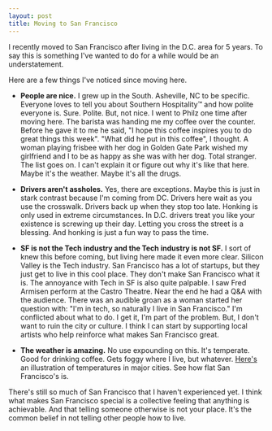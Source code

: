```yaml
---
layout: post
title: Moving to San Francisco
---
```


I recently moved to San Francisco after living in the D.C. area for 5 years. To say this is something I've wanted to do for a while would be an understatement.

Here are a few things I've noticed since moving here.

* **People are nice.** I grew up in the South. Asheville, NC to be specific. Everyone loves to tell you about Southern Hospitality™ and how polite everyone is. Sure. Polite. But, not nice. I went to Philz one time after moving here. The barista was handing me my coffee over the counter. Before he gave it to me he said, "I hope this coffee inspires you to do great things this week". "What did he put in this coffee", I thought. A woman playing frisbee with her dog in Golden Gate Park wished my girlfriend and I to be as happy as she was with her dog. Total stranger. The list goes on. I can't explain it or figure out why it's like that here. Maybe it's the weather. Maybe it's all the drugs.

* **Drivers aren't assholes.** Yes, there are exceptions. Maybe this is just in stark contrast because I'm coming from DC. Drivers here wait as you use the crosswalk. Drivers back up when they stop too late. Honking is only used in extreme circumstances. In D.C. drivers treat you like your existence is screwing up their day. Letting you cross the street is a blessing. And honking is just a fun way to pass the time.

* **SF is not the Tech industry and the Tech industry is not SF.** I sort of knew this before coming, but living here made it even more clear. Silicon Valley is the Tech industry. San Francisco has a lot of startups, but they just get to live in this cool place. They don't make San Francisco what it is. The annoyance with Tech in SF is also quite palpable. I saw Fred Armisen perform at the Castro Theatre. Near the end he had a Q&A with the audience. There was an audible groan as a woman started her question with: "I'm in tech, so naturally I live in San Francisco." I'm conflicted about what to do. I get it, I'm part of the problem. But, I don't want to ruin the city or culture. I think I can start by supporting local artists who help reinforce what makes San Francisco great.

* **The weather is amazing.** No use expounding on this. It's temperate. Good for drinking coffee. Gets foggy where I live, but whatever. <a href="http://luiscarli.com/weather/" target="_blank">Here's</a> an illustration of temperatures in major cities. See how flat San Francisco's is.

There's still so much of San Francisco that I haven't experienced yet. I think what makes San Francisco special is a collective feeling that anything is achievable. And that telling someone otherwise is not your place. It's the common belief in not telling other people how to live.
